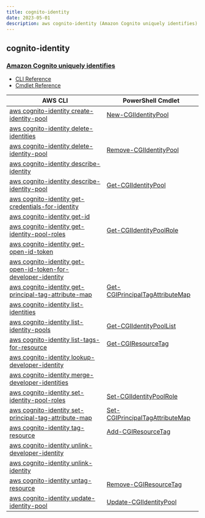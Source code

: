 ```yaml
---
title: cognito-identity
date: 2023-05-01
description: aws cognito-identity (Amazon Cognito uniquely identifies) command/cmdlet list.
---
```


## cognito-identity

### [Amazon Cognito uniquely identifies](https://aws.amazon.com/cognito/)

* [CLI Reference](https://docs.aws.amazon.com/cli/latest/reference/cognito-identity/index.html)
* [Cmdlet Reference](https://docs.aws.amazon.com/powershell/latest/reference/items/Amazon_Cognito_Identity_cmdlets.html)

|AWS CLI|PowerShell Cmdlet|
|----|----|
|[aws cognito-identity create-identity-pool](https://docs.aws.amazon.com/cli/latest/reference/cognito-identity/create-identity-pool.html)|[New-CGIIdentityPool](https://docs.aws.amazon.com/powershell/latest/reference/items/New-CGIIdentityPool.html)|
|[aws cognito-identity delete-identities](https://docs.aws.amazon.com/cli/latest/reference/cognito-identity/delete-identities.html)||
|[aws cognito-identity delete-identity-pool](https://docs.aws.amazon.com/cli/latest/reference/cognito-identity/delete-identity-pool.html)|[Remove-CGIIdentityPool](https://docs.aws.amazon.com/powershell/latest/reference/items/Remove-CGIIdentityPool.html)|
|[aws cognito-identity describe-identity](https://docs.aws.amazon.com/cli/latest/reference/cognito-identity/describe-identity.html)||
|[aws cognito-identity describe-identity-pool](https://docs.aws.amazon.com/cli/latest/reference/cognito-identity/describe-identity-pool.html)|[Get-CGIIdentityPool](https://docs.aws.amazon.com/powershell/latest/reference/items/Get-CGIIdentityPool.html)|
|[aws cognito-identity get-credentials-for-identity](https://docs.aws.amazon.com/cli/latest/reference/cognito-identity/get-credentials-for-identity.html)||
|[aws cognito-identity get-id](https://docs.aws.amazon.com/cli/latest/reference/cognito-identity/get-id.html)||
|[aws cognito-identity get-identity-pool-roles](https://docs.aws.amazon.com/cli/latest/reference/cognito-identity/get-identity-pool-roles.html)|[Get-CGIIdentityPoolRole](https://docs.aws.amazon.com/powershell/latest/reference/items/Get-CGIIdentityPoolRole.html)|
|[aws cognito-identity get-open-id-token](https://docs.aws.amazon.com/cli/latest/reference/cognito-identity/get-open-id-token.html)||
|[aws cognito-identity get-open-id-token-for-developer-identity](https://docs.aws.amazon.com/cli/latest/reference/cognito-identity/get-open-id-token-for-developer-identity.html)||
|[aws cognito-identity get-principal-tag-attribute-map](https://docs.aws.amazon.com/cli/latest/reference/cognito-identity/get-principal-tag-attribute-map.html)|[Get-CGIPrincipalTagAttributeMap](https://docs.aws.amazon.com/powershell/latest/reference/items/Get-CGIPrincipalTagAttributeMap.html)|
|[aws cognito-identity list-identities](https://docs.aws.amazon.com/cli/latest/reference/cognito-identity/list-identities.html)||
|[aws cognito-identity list-identity-pools](https://docs.aws.amazon.com/cli/latest/reference/cognito-identity/list-identity-pools.html)|[Get-CGIIdentityPoolList](https://docs.aws.amazon.com/powershell/latest/reference/items/Get-CGIIdentityPoolList.html)|
|[aws cognito-identity list-tags-for-resource](https://docs.aws.amazon.com/cli/latest/reference/cognito-identity/list-tags-for-resource.html)|[Get-CGIResourceTag](https://docs.aws.amazon.com/powershell/latest/reference/items/Get-CGIResourceTag.html)|
|[aws cognito-identity lookup-developer-identity](https://docs.aws.amazon.com/cli/latest/reference/cognito-identity/lookup-developer-identity.html)||
|[aws cognito-identity merge-developer-identities](https://docs.aws.amazon.com/cli/latest/reference/cognito-identity/merge-developer-identities.html)||
|[aws cognito-identity set-identity-pool-roles](https://docs.aws.amazon.com/cli/latest/reference/cognito-identity/set-identity-pool-roles.html)|[Set-CGIIdentityPoolRole](https://docs.aws.amazon.com/powershell/latest/reference/items/Set-CGIIdentityPoolRole.html)|
|[aws cognito-identity set-principal-tag-attribute-map](https://docs.aws.amazon.com/cli/latest/reference/cognito-identity/set-principal-tag-attribute-map.html)|[Set-CGIPrincipalTagAttributeMap](https://docs.aws.amazon.com/powershell/latest/reference/items/Set-CGIPrincipalTagAttributeMap.html)|
|[aws cognito-identity tag-resource](https://docs.aws.amazon.com/cli/latest/reference/cognito-identity/tag-resource.html)|[Add-CGIResourceTag](https://docs.aws.amazon.com/powershell/latest/reference/items/Add-CGIResourceTag.html)|
|[aws cognito-identity unlink-developer-identity](https://docs.aws.amazon.com/cli/latest/reference/cognito-identity/unlink-developer-identity.html)||
|[aws cognito-identity unlink-identity](https://docs.aws.amazon.com/cli/latest/reference/cognito-identity/unlink-identity.html)||
|[aws cognito-identity untag-resource](https://docs.aws.amazon.com/cli/latest/reference/cognito-identity/untag-resource.html)|[Remove-CGIResourceTag](https://docs.aws.amazon.com/powershell/latest/reference/items/Remove-CGIResourceTag.html)|
|[aws cognito-identity update-identity-pool](https://docs.aws.amazon.com/cli/latest/reference/cognito-identity/update-identity-pool.html)|[Update-CGIIdentityPool](https://docs.aws.amazon.com/powershell/latest/reference/items/Update-CGIIdentityPool.html)|

